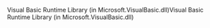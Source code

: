 <span data-ttu-id="91505-101">Visual Basic Runtime Library (in Microsoft.VisualBasic.dll)</span><span class="sxs-lookup"><span data-stu-id="91505-101">Visual Basic Runtime Library (in Microsoft.VisualBasic.dll)</span></span>